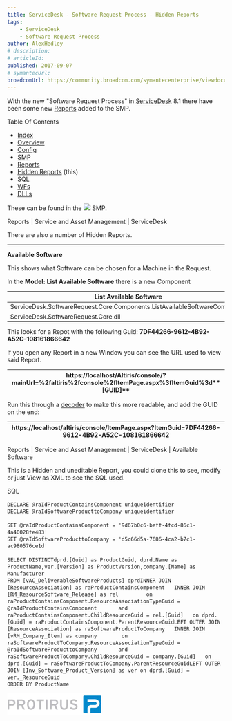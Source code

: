```yaml
---
title: ServiceDesk - Software Request Process - Hidden Reports
tags:
    - ServiceDesk
    - Software Request Process
author: AlexHedley
# description: 
# articleId: 
published: 2017-09-07
# symantecUrl:
broadcomUrl: https://community.broadcom.com/symantecenterprise/viewdocument/servicedesk-software-request-proc?CommunityKey=04ead5e9-3643-4118-b853-afa5a58710c6&tab=librarydocuments
---
```


With the new "Software Request Process" in [ServiceDesk](https://www.symantec.com/products/service-desk) 8.1 there have been some new [Reports](https://community.broadcom.com/symantecenterprise/viewdocument?DocumentKey=24530d5f-01a3-464d-846b-01482ee0c85e&amp;CommunityKey=206bac34-051d-4ea1-b726-4ea8778c1986&amp;tab=librarydocuments) added to the SMP.

Table Of Contents
  
- [Index](https://community.broadcom.com/symantecenterprise/viewdocument?DocumentKey=253f9b2f-045e-4e05-acb9-fcc37005f674&amp;CommunityKey=206bac34-051d-4ea1-b726-4ea8778c1986&amp;tab=librarydocuments)
- [Overview](https://community.broadcom.com/symantecenterprise/viewdocument?DocumentKey=a5fdba6d-707b-44be-a051-b08e5a5cfe19&amp;CommunityKey=04ead5e9-3643-4118-b853-afa5a58710c6&amp;tab=librarydocuments)
- [Config](https://community.broadcom.com/symantecenterprise/viewdocument?DocumentKey=e3acdfdc-8b09-4ca7-afb5-821c9cce9301&amp;CommunityKey=04ead5e9-3643-4118-b853-afa5a58710c6&amp;tab=librarydocuments)
- [SMP](https://www.symantec.com/connect/articles/servicedesk-software-request-process-smp)
- [Reports](https://community.broadcom.com/symantecenterprise/viewdocument?DocumentKey=24530d5f-01a3-464d-846b-01482ee0c85e&amp;CommunityKey=206bac34-051d-4ea1-b726-4ea8778c1986&amp;tab=librarydocuments)
- [Hidden Reports](https://community.broadcom.com/symantecenterprise/viewdocument?DocumentKey=f39346c9-799f-4d1b-ba9b-7f0910cd9c74&amp;CommunityKey=04ead5e9-3643-4118-b853-afa5a58710c6&amp;tab=librarydocuments) (this)
- [SQL](https://community.broadcom.com/symantecenterprise/viewdocument?DocumentKey=28879800-dd5e-436b-8f8b-9bc7301fbb1e&amp;CommunityKey=04ead5e9-3643-4118-b853-afa5a58710c6&amp;tab=librarydocuments)
- [WFs](https://community.broadcom.com/symantecenterprise/viewdocument?DocumentKey=736fee28-7f45-497e-b208-b3de50cde839&amp;CommunityKey=04ead5e9-3643-4118-b853-afa5a58710c6&amp;tab=librarydocuments)
- [DLLs](https://community.broadcom.com/symantecenterprise/viewdocument?DocumentKey=f4cef159-76c3-4b5b-9287-94aee6bec214&amp;CommunityKey=04ead5e9-3643-4118-b853-afa5a58710c6&amp;tab=librarydocuments)

These can be found in the ![](images\article-3707841-files_smp.png) SMP.
  
Reports | Service and Asset Management | ServiceDesk

There are also a number of Hidden Reports.
  
---
  
**Available Software**
  
This shows what Software can be chosen for a Machine in the Request.
  
In the **Model: List Available Software** there is a new Component

| List Available Software |
| --- |
| ServiceDesk.SoftwareRequest.Core.Components.ListAvailableSoftwareComponent |
| ServiceDesk.SoftwareRequest.Core.dll |

This looks for a Repot with the following Guid: **7DF44266-9612-4B92-A52C-108161866642**
  
If you open any Report in a new Window you can see the URL used to view said Report.

| https://localhost/Altiris/console/?mainUrl=%2faltiris%2fconsole%2fItemPage.aspx%3fItemGuid%3d**[GUID]** |
| --- |

Run this through a [decoder](http://meyerweb.com/eric/tools/dencoder/) to make this more readable, and add the GUID on the end:

| https://localhost/altiris/console/ItemPage.aspx?ItemGuid=7DF44266-9612-4B92-A52C-108161866642 |
| --- |

Reports | Service and Asset Management | ServiceDesk | Available Software
  
This is a Hidden and uneditable Report, you could clone this to see, modify or just View as XML to see the SQL used.
  
SQL

    DECLARE @raIdProductContainsComponent uniqueidentifier
    DECLARE @raIdSoftwareProducttoCompany uniqueidentifier
    
    SET @raIdProductContainsComponent = '9d67b0c6-beff-4fcd-86c1-4a40028fe483'
    SET @raIdSoftwareProducttoCompany = 'd5c66d5a-7686-4ca2-b7c1-ac980576ce1d'
    
    SELECT DISTINCTdprd.[Guid] as ProductGuid, dprd.Name as ProductName,ver.[Version] as ProductVersion,company.[Name] as Manufacturer
    FROM [vAC_DeliverableSoftwareProducts] dprdINNER JOIN [ResourceAssociation] as raProductContainsComponent	INNER JOIN [RM_ResourceSoftware_Release] as rel 		on raProductContainsComponent.ResourceAssociationTypeGuid = @raIdProductContainsComponent		and raProductContainsComponent.ChildResourceGuid = rel.[Guid]	on dprd.[Guid] = raProductContainsComponent.ParentResourceGuidLEFT OUTER JOIN [ResourceAssociation] as raSoftwareProductToCompany	INNER JOIN [vRM_Company_Item] as company 		on raSoftwareProductToCompany.ResourceAssociationTypeGuid = @raIdSoftwareProducttoCompany		and raSoftwareProductToCompany.ChildResourceGuid = company.[Guid]	on dprd.[Guid] = raSoftwareProductToCompany.ParentResourceGuidLEFT OUTER JOIN [Inv_Software_Product_Version] as ver	on dprd.[Guid] = ver._ResourceGuid
    ORDER BY ProductName

[![Protirus](images\Protirus.png)](https://www.protirus.com)

